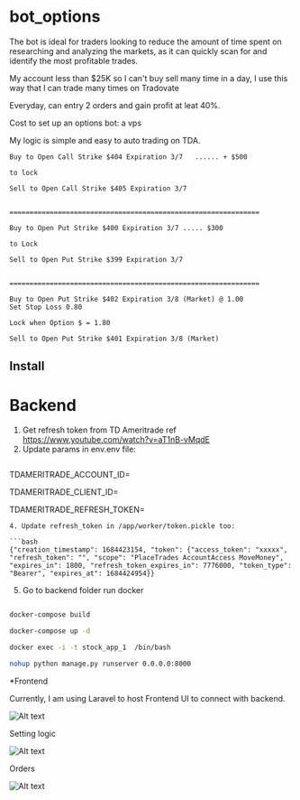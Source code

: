 # bot_options
The bot is ideal for traders looking to reduce the amount of time spent on researching and analyzing the markets, as it can quickly scan for and identify the most profitable trades. 

My account less than $25K so I can't buy sell many time in a day, I use this way that I can trade many times on Tradovate


Everyday, can entry 2 orders and gain profit at leat 40%.

Cost to set up an options bot: a vps

My logic is simple and easy to auto trading on TDA.

```
Buy to Open Call Strike $404 Expiration 3/7   ...... + $500

to lock

Sell to Open Call Strike $405 Expiration 3/7


==============================================================

Buy to Open Put Strike $400 Expiration 3/7 ..... $300

to Lock

Sell to Open Put Strike $399 Expiration 3/7


==============================================================

Buy to Open Put Strike $402 Expiration 3/8 (Market) @ 1.00
Set Stop Loss 0.80

Lock when Option $ = 1.80

Sell to Open Put Strike $401 Expiration 3/8 (Market)

```

## Install
# Backend

1. Get refresh token from TD Ameritrade ref https://www.youtube.com/watch?v=aT1nB-vMqdE
2. Update params in env.env file:
   ```bash
  TDAMERITRADE_ACCOUNT_ID=
  
  TDAMERITRADE_CLIENT_ID=
  
  TDAMERITRADE_REFRESH_TOKEN=
   ```
4. Update refresh_token in /app/worker/token.pickle too:

```bash
{"creation_timestamp": 1684423154, "token": {"access_token": "xxxxx", "refresh_token": "", "scope": "PlaceTrades AccountAccess MoveMoney", "expires_in": 1800, "refresh_token_expires_in": 7776000, "token_type": "Bearer", "expires_at": 1684424954}}
```

5. Go to backend folder run docker

```bash

docker-compose build

docker-compose up -d

docker exec -i -t stock_app_1  /bin/bash

nohup python manage.py runserver 0.0.0.0:8000

```  


*Frontend

Currently, I am using Laravel to host Frontend UI to connect with backend.


![Alt text](https://github.com/dearvn/bot_options/raw/main/SPY-20230413.png?raw=true "SPY")

Setting logic

![Alt text](https://github.com/dearvn/bot_options/raw/main/Settings.png?raw=true "Setting")

Orders

![Alt text](https://github.com/dearvn/bot_options/raw/main/Orders.png?raw=true "Order")


